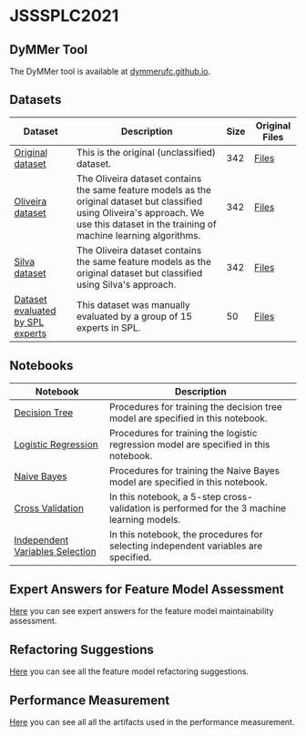 # JSSSPLC2021

## DyMMer Tool

The DyMMer tool is available at [dymmerufc.github.io](https://dymmerufc.github.io/).

## Datasets


| Dataset | Description | Size | Original Files |
|---------|-------------|------|----------------|
| [Original dataset](https://github.com/publiosilva/JSSSPLC2021/blob/master/datasets/full-dataset/full-dataset.csv) | This is the original (unclassified) dataset. | 342 | [Files](https://github.com/publiosilva/JSSSPLC2021/tree/master/datasets/full-dataset/feature-models)
| [Oliveira dataset](https://github.com/publiosilva/JSSSPLC2021/blob/master/datasets/oliveira-dataset.csv) | The Oliveira dataset contains the same feature models as the original dataset but classified using Oliveira's approach. We use this dataset in the training of machine learning algorithms. | 342 | [Files](https://github.com/publiosilva/JSSSPLC2021/tree/master/feature-models)
| [Silva dataset](https://github.com/publiosilva/JSSSPLC2021/blob/master/datasets/silva-dataset.csv) | The Oliveira dataset contains the same feature models as the original dataset but classified using Silva's approach. | 342 | [Files](https://github.com/publiosilva/JSSSPLC2021/tree/master/feature-models)
| [Dataset evaluated by SPL experts](https://github.com/publiosilva/JSSSPLC2021/blob/master/datasets/reduced-dataset/reduced-dataset.csv) | This dataset was manually evaluated by a group of 15 experts in SPL. | 50 | [Files](https://github.com/publiosilva/JSSSPLC2021/tree/master/datasets/reduced-dataset/feature-models)

## Notebooks

| Notebook | Description |
|----------|-------------|
| [Decision Tree](https://github.com/publiosilva/JSSSPLC2021/blob/master/notebooks/Decicion-Tree.ipynb) | Procedures for training the decision tree model are specified in this notebook. |
| [Logistic Regression](https://github.com/publiosilva/JSSSPLC2021/blob/master/notebooks/Logistic-Regression.ipynb) | Procedures for training the logistic regression model are specified in this notebook. |
| [Naive Bayes](https://github.com/publiosilva/JSSSPLC2021/blob/master/notebooks/Naive-Bayes.ipynb) | Procedures for training the Naive Bayes model are specified in this notebook. |
| [Cross Validation](https://github.com/publiosilva/JSSSPLC2021/blob/master/notebooks/K-fold.ipynb) | In this notebook, a 5-step cross-validation is performed for the 3 machine learning models. |
| [Independent Variables Selection](https://github.com/publiosilva/JSSSPLC2021/blob/master/notebooks/Feature-Selection.ipynb) | In this notebook, the procedures for selecting independent variables are specified. |

## Expert Answers for Feature Model Assessment

[Here](https://github.com/publiosilva/JSSSPLC2021/tree/master/expert-evaluation/answers) you can see expert answers for the feature model maintainability assessment.

## Refactoring Suggestions

[Here](https://github.com/publiosilva/JSSSPLC2021/tree/main/refactoring-suggestions) you can see all the feature model refactoring suggestions.

## Performance Measurement

[Here](https://github.com/publiosilva/JSSSPLC2021/tree/main/performance-measurement) you can see all all the artifacts used in the performance measurement.

